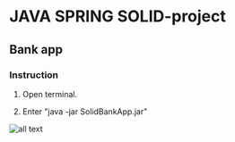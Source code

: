 # JAVA SPRING  SOLID-project
## Bank app
### Instruction

1) Open terminal. 

2) Enter "java -jar SolidBankApp.jar"

![all text](https://github.com/alimgaziyev/SolidBankApp/blob/master/picture/Screenshot%20from%202022-05-07%2015-29-11.png)
